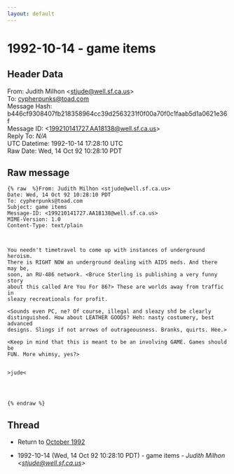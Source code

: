 ```yaml
---
layout: default
---
```


# 1992-10-14 - game items

## Header Data

From: Judith Milhon \<stjude@well.sf.ca.us\><br>
To: cypherpunks@toad.com<br>
Message Hash: b446cf9308407fb218358964cc39d2563231f0f00a70f0c1faab5d1a0621e36f<br>
Message ID: \<199210141727.AA18138@well.sf.ca.us\><br>
Reply To: _N/A_<br>
UTC Datetime: 1992-10-14 17:28:10 UTC<br>
Raw Date: Wed, 14 Oct 92 10:28:10 PDT<br>

## Raw message

```
{% raw  %}From: Judith Milhon <stjude@well.sf.ca.us>
Date: Wed, 14 Oct 92 10:28:10 PDT
To: cypherpunks@toad.com
Subject: game items
Message-ID: <199210141727.AA18138@well.sf.ca.us>
MIME-Version: 1.0
Content-Type: text/plain



You needn't timetravel to come up with instances of underground heroism.
There is RIGHT NOW an underground dealing with AIDS meds. And there may be,
soon, an RU-486 network. <Bruce Sterling is publishing a very funny story
about this called Are You For 86?> These are worlds away from traffic in
sleazy recreationals for profit.

<Sounds even PC, ne? Of course, illegal and sleazy shd be clearly
distinguished. How about LEATHER GOODS? Heh: nasty costumery, best advanced
designs. Slings if not arrows of outrageousness. Branks, quirts. Hee.>

<Keep in mind that this is meant to be an involving GAME. Games should be
FUN. More whimsy, yes?>


>jude<




{% endraw %}
```

## Thread

+ Return to [October 1992](/archive/1992/10)

+ 1992-10-14 (Wed, 14 Oct 92 10:28:10 PDT) - game items - _Judith Milhon \<stjude@well.sf.ca.us\>_

